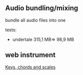 ## Audio bundling/mixing

bundle all audio files into one

tests:

- undertale 315,1 MB=> 98,9 MB

## web instrument

[Keys, chords and scales](https://sonic-pi.mehackit.org/exercises/en/09-keys-chords-and-scales/01-piano.html)
